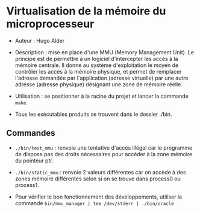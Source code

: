 # Virtualisation de la mémoire du microprocesseur

* Auteur : Hugo Alder

* Description : mise en place d'une MMU (Memory Management Unit). Le principe est de permettre à un logiciel d'intercepter les accès à la mémoire centrale. Il donne au système d'exploitation le moyen de contrôler les accès à la mémoire physique, et permet de remplacer l'adresse demandée par l'application (adresse virtuelle) par une autre adresse (adresse physique) désignant une zone de mémoire réelle.

* Utilisation : se positionner à la racine du projet et lancer la commande `make`.

* Tous les exécutables produits se trouvent dans le dossier ./bin.

## Commandes

* `./bin/test_mmu` : renvoie une tentative d'accès illégal car le programme de dispose pas des droits nécessaires pour accéder à la zone mémoire du pointeur ptr.

* `./bin/static_mmu` : renvoie 2 valeurs différentes car on accède à des zones mémoire différentes selon si on se trouve dans process0 ou process1.

* Pour vérifier le bon fonctionnement des développements, utiliser la commande `bin/mmu_manager | tee /dev/stderr | ./bin/oracle`
